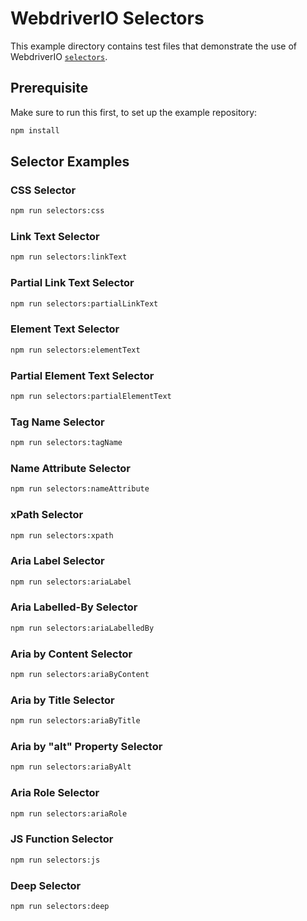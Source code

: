# WebdriverIO Selectors

This example directory contains test files that demonstrate the use of WebdriverIO [`selectors`](https://webdriver.io/docs/selectors).

## Prerequisite

Make sure to run this first, to set up the example repository:

```sh
npm install
```

## Selector Examples

### CSS Selector

```sh
npm run selectors:css
```

### Link Text Selector

```sh
npm run selectors:linkText
```

### Partial Link Text Selector

```sh
npm run selectors:partialLinkText
```

### Element Text Selector

```sh
npm run selectors:elementText
```

### Partial Element Text Selector

```sh
npm run selectors:partialElementText
```

### Tag Name Selector

```sh
npm run selectors:tagName
```

### Name Attribute Selector

```sh
npm run selectors:nameAttribute
```

### xPath Selector

```sh
npm run selectors:xpath
```

### Aria Label Selector

```sh
npm run selectors:ariaLabel
```

### Aria Labelled-By Selector

```sh
npm run selectors:ariaLabelledBy
```

### Aria by Content Selector

```sh
npm run selectors:ariaByContent
```

### Aria by Title Selector

```sh
npm run selectors:ariaByTitle
```

### Aria by "alt" Property Selector

```sh
npm run selectors:ariaByAlt
```

### Aria Role Selector

```sh
npm run selectors:ariaRole
```

### JS Function Selector

```sh
npm run selectors:js
```

### Deep Selector

```sh
npm run selectors:deep
```